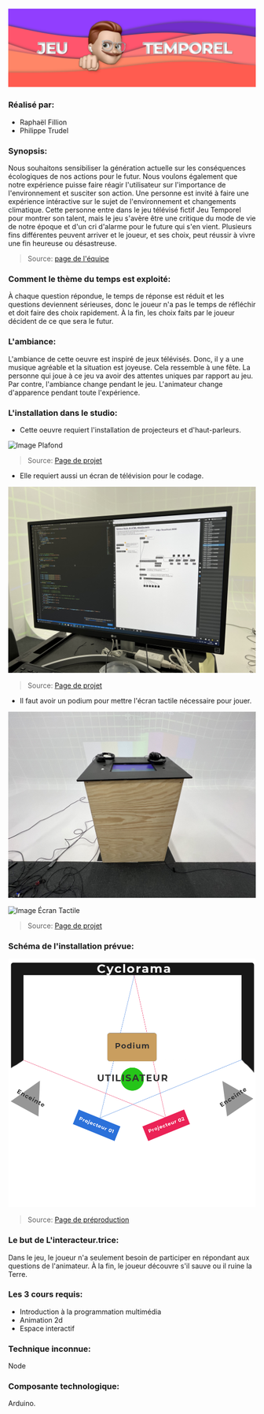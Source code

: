 ![Image animateur](../../media/mediajeutemporel/Banniere.png)

### Réalisé par:
- Raphaël Fillion
- Philippe Trudel

### Synopsis:
Nous souhaitons sensibiliser la génération actuelle sur les conséquences écologiques de nos actions pour le futur. Nous voulons également que notre expérience puisse faire réagir l'utilisateur sur l'importance de l'environnement et susciter son action. Une personne est invité à faire une expérience intéractive sur le sujet de l'environnement et changements climatique. Cette personne entre dans le jeu télévisé fictif Jeu Temporel pour montrer son talent, mais le jeu s'avère être une critique du mode de vie de notre époque et d'un cri d'alarme pour le future qui s'en vient. Plusieurs fins différentes peuvent arriver et le joueur, et ses choix, peut réussir à vivre une fin heureuse ou désastreuse.

>Source: [page de l'équipe](https://tim-montmorency.com/2022/projets/Jeu-Temporel/docs/web/index.html)


### Comment le thème du temps est exploité:
À chaque question répondue, le temps de réponse est réduit et les questions deviennent sérieuses, donc le joueur n'a pas le temps de réfléchir et doit faire des choix rapidement. À la fin, les choix faits par le joueur décident de ce que sera le futur.

### L'ambiance:
L'ambiance de cette oeuvre est inspiré de jeux télévisés. Donc, il y a une musique agréable et la situation est joyeuse. Cela ressemble à une fête. La personne 
qui joue à ce jeu va avoir des attentes uniques par rapport au jeu. Par contre, l'ambiance change pendant le jeu. L'animateur change d'apparence pendant toute l'expérience. 

### L'installation dans le studio: 

- Cette oeuvre requiert l'installation de projecteurs et d'haut-parleurs.

![Image Plafond](../../media/mediajeutemporel/image_installation.jpeg)

>Source: [Page de projet](https://tim-montmorency.com/2022/projets/Jeu-Temporel/docs/web/index.html)

- Elle requiert aussi un écran de télévision pour le codage.

![Image Télévision](../../media/mediajeutemporel/max.jpeg)

>Source: [Page de projet](https://tim-montmorency.com/2022/projets/Jeu-Temporel/docs/web/index.html)

- Il faut avoir un podium pour mettre l'écran tactile nécessaire pour jouer.

![Image Podium](../../media/mediajeutemporel/podium.jpeg)

![Image Écran Tactile](../../media/mediajeutemporel/experience.jpeg)

>Source: [Page de projet](https://tim-montmorency.com/2022/projets/Jeu-Temporel/docs/web/index.html)

### Schéma de l'installation prévue:
![Image Plantation](../../media/mediajeutemporel/plantation.png)

>Source: [Page de préproduction](https://tim-montmorency.com/2022/projets/Jeu-Temporel/docs/web/preproduction.html)

### Le but de L'interacteur.trice:
Dans le jeu, le joueur n'a seulement besoin de participer en répondant aux questions de l'animateur. À la fin, le joueur découvre s'il sauve ou il ruine la Terre.

### Les 3 cours requis:
- Introduction à la programmation multimédia
- Animation 2d
- Espace interactif

### Technique inconnue:
Node

### Composante technologique:
Arduino.
